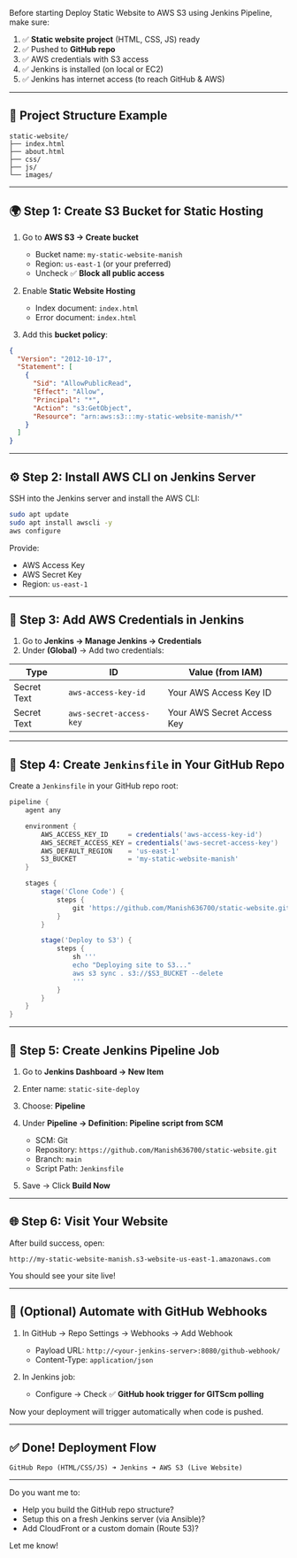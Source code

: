 
Before starting Deploy Static Website to AWS S3 using Jenkins Pipeline, make sure:

1. ✅ **Static website project** (HTML, CSS, JS) ready
2. ✅ Pushed to **GitHub repo**
3. ✅ AWS credentials with S3 access
4. ✅ Jenkins is installed (on local or EC2)
5. ✅ Jenkins has internet access (to reach GitHub & AWS)

---

## 🧱 Project Structure Example

```
static-website/
├── index.html
├── about.html
├── css/
├── js/
└── images/
```

---

## 🌍 Step 1: Create S3 Bucket for Static Hosting

1. Go to **AWS S3 → Create bucket**

   * Bucket name: `my-static-website-manish`
   * Region: `us-east-1` (or your preferred)
   * Uncheck ✅ **Block all public access**

2. Enable **Static Website Hosting**

   * Index document: `index.html`
   * Error document: `index.html`

3. Add this **bucket policy**:

```json
{
  "Version": "2012-10-17",
  "Statement": [
    {
      "Sid": "AllowPublicRead",
      "Effect": "Allow",
      "Principal": "*",
      "Action": "s3:GetObject",
      "Resource": "arn:aws:s3:::my-static-website-manish/*"
    }
  ]
}
```

---

## ⚙️ Step 2: Install AWS CLI on Jenkins Server

SSH into the Jenkins server and install the AWS CLI:

```bash
sudo apt update
sudo apt install awscli -y
aws configure
```

Provide:

* AWS Access Key
* AWS Secret Key
* Region: `us-east-1`

---

## 🔐 Step 3: Add AWS Credentials in Jenkins

1. Go to **Jenkins → Manage Jenkins → Credentials**
2. Under **(Global)** → Add two credentials:

| Type        | ID                      | Value (from IAM)           |
| ----------- | ----------------------- | -------------------------- |
| Secret Text | `aws-access-key-id`     | Your AWS Access Key ID     |
| Secret Text | `aws-secret-access-key` | Your AWS Secret Access Key |

---

## 📄 Step 4: Create `Jenkinsfile` in Your GitHub Repo

Create a `Jenkinsfile` in your GitHub repo root:

```groovy
pipeline {
    agent any

    environment {
        AWS_ACCESS_KEY_ID     = credentials('aws-access-key-id')
        AWS_SECRET_ACCESS_KEY = credentials('aws-secret-access-key')
        AWS_DEFAULT_REGION    = 'us-east-1'
        S3_BUCKET             = 'my-static-website-manish'
    }

    stages {
        stage('Clone Code') {
            steps {
                git 'https://github.com/Manish636700/static-website.git'
            }
        }

        stage('Deploy to S3') {
            steps {
                sh '''
                echo "Deploying site to S3..."
                aws s3 sync . s3://$S3_BUCKET --delete
                '''
            }
        }
    }
}
```

---

## 🔨 Step 5: Create Jenkins Pipeline Job

1. Go to **Jenkins Dashboard → New Item**

2. Enter name: `static-site-deploy`

3. Choose: **Pipeline**

4. Under **Pipeline → Definition: Pipeline script from SCM**

   * SCM: Git
   * Repository: `https://github.com/Manish636700/static-website.git`
   * Branch: `main`
   * Script Path: `Jenkinsfile`

5. Save → Click **Build Now**

---

## 🌐 Step 6: Visit Your Website

After build success, open:

```
http://my-static-website-manish.s3-website-us-east-1.amazonaws.com
```

You should see your site live!

---

## 🔁 (Optional) Automate with GitHub Webhooks

1. In GitHub → Repo Settings → Webhooks → Add Webhook

   * Payload URL: `http://<your-jenkins-server>:8080/github-webhook/`
   * Content-Type: `application/json`

2. In Jenkins job:

   * Configure → Check ✅ **GitHub hook trigger for GITScm polling**

Now your deployment will trigger automatically when code is pushed.

---

## ✅ Done! Deployment Flow

```plaintext
GitHub Repo (HTML/CSS/JS) ➜ Jenkins ➜ AWS S3 (Live Website)
```

---

Do you want me to:

* Help you build the GitHub repo structure?
* Setup this on a fresh Jenkins server (via Ansible)?
* Add CloudFront or a custom domain (Route 53)?

Let me know!
